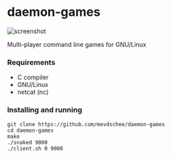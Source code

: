 daemon-games
============

![screenshot](http://www.leaseweblabs.com/wp-content/uploads/2014/11/snaked.png)

Multi-player command line games for GNU/Linux

### Requirements

- C compiler
- GNU/Linux
- netcat (nc)

### Installing and running

```
git clone https://github.com/mevdschee/daemon-games
cd daemon-games
make
./snaked 9000
./client.sh 0 9000
```
